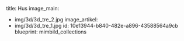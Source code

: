 title: Hus
image_main:
  - img/3d/3d_tre_2.jpg
image_artikel:
  - img/3d/3d_tre_1.jpg
id: 10e13944-b840-482e-a896-43588564a9cb
blueprint: mimbild_collections
